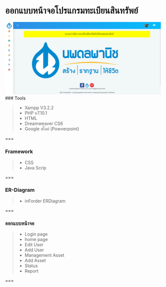 ﻿# ออกแบบหน้าจอโปรแกรมทะเบียนสินทรัพย์
<img src="Home.png">
### Tools

 > - Xampp V3.2.2
 > - PHP v7.10.1
 > - HTML
 > - Dreamweaver CS6
 > - Google สไลค์ (Powverpoint)


===
### Framework

 > - CSS
 > - Java Scrip

===
### ER-Diagram
 > - inForder ERDiagram

===
### ออกแบบหน้าจอ

> * Login page
> * home page
> * Edit User
> * Add User
> * Management Asset
> * Add Asset
> * Status
> * Report

===


